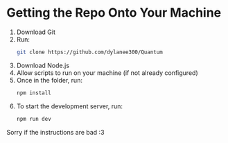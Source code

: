 # Getting the Repo Onto Your Machine

1. Download Git  
2. Run:  
   ```bash
   git clone https://github.com/dylanee300/Quantum
   ```
3. Download Node.js  
4. Allow scripts to run on your machine (if not already configured)  
5. Once in the folder, run:  
   ```bash
   npm install
   ```
6. To start the development server, run:  
   ```bash
   npm run dev
   ```

Sorry if the instructions are bad :3
